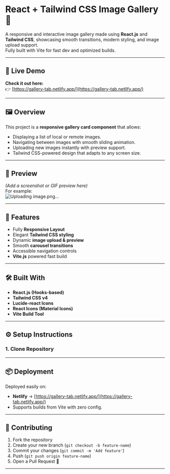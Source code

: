 # React + Tailwind CSS Image Gallery 🎨

A responsive and interactive image gallery made using **React.js** and **Tailwind CSS**, showcasing smooth transitions, modern styling, and image upload support.  
Fully built with Vite for fast dev and optimized builds.

---

## 🚀 Live Demo

**Check it out here:**  
👉 [https://gallery-tab.netlify.app/](https://gallery-tab.netlify.app/)

---

## 🖼️ Overview

This project is a **responsive gallery card component** that allows:
- Displaying a list of local or remote images.
- Navigating between images with smooth sliding animation.
- Uploading new images instantly with preview support.
- Tailwind CSS-powered design that adapts to any screen size.

---

## 📸 Preview

*(Add a screenshot or GIF preview here)*  
For example:  
![Uploading image.png…]()


---

## 🧩 Features

- Fully **Responsive Layout**
- Elegant **Tailwind CSS styling**
- Dynamic **image upload & preview**
- Smooth **carousel transitions**
- Accessible navigation controls
- **Vite.js** powered fast build

---

## 🛠️ Built With

- **React.js (Hooks-based)**
- **Tailwind CSS v4**
- **Lucide-react Icons**
- **React Icons (Material Icons)**
- **Vite Build Tool**

---

## ⚙️ Setup Instructions

### 1. Clone Repository



---

## 📦 Deployment

Deployed easily on:
- **Netlify** → [https://gallery-tab.netlify.app/](https://gallery-tab.netlify.app/)
- Supports builds from Vite with zero config.

---

## 🤝 Contributing

1. Fork the repository
2. Create your new branch (`git checkout -b feature-name`)
3. Commit your changes (`git commit -m 'Add feature'`)
4. Push (`git push origin feature-name`)
5. Open a Pull Request 🎉

---



